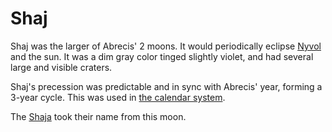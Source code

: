 # Shaj

Shaj was the larger of Abrecis' 2 moons. It would periodically eclipse [Nyvol](nyvol.md) and the sun. It was a dim gray color tinged slightly violet, and had several large and visible craters.

Shaj's precession was predictable and in sync with Abrecis' year, forming a 3-year cycle. This was used in [the calendar system](../../calendar.md#lunar-cycles).

The [Shaja](../../inhabitants/anthropoids/shaja.md) took their name from this moon.